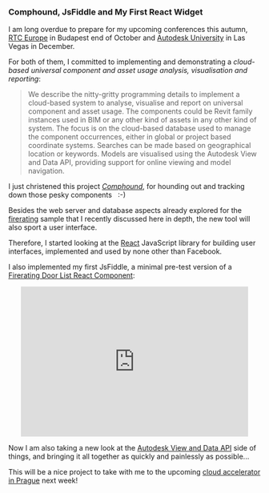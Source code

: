 <head>
<title>The 3D Web Coder</title>
<meta http-equiv="Content-Type" content="text/html; charset=utf-8"/>
<link rel="stylesheet" type="text/css" href="3dwc.css"/>
<script src="run_prettify.js" type="text/javascript"></script>
<!--
<script src="https://google-code-prettify.googlecode.com/svn/loader/run_prettify.js" type="text/javascript"></script>
-->
</head>

<!---

#Autodesk #IoT #SeeControl #3dwebcoder #revitapi #cloud #restapi #adsk
#3dwebcoder #python #adskdevnetwrk #adsk #markdown #asciidoc
#gcal #caldav #cloud #googleapi #restapi
#nodejs #revitapi #mongodb #mongolab #heroku
#mongoosejs #expressjs
#milanojs
#3dwebaccel #prague #webgl #3dweb #a360
#au2015 #autocad #inventor #ah8 #cubeathens #developers
#aws #revitapi #jquery #handlebars #heroku
akn_include

Comphound, #JsFiddle, My First #Reactjs Widget #3dwebcoder #javascript #autodesku #rtceur #revitapi #adsk

Comphound, JsFiddle and My First React Component
&ndash; prepare for conferences, RTC Europe in Budapest and Autodesk University in Las Vegas
&ndash; implement a cloud-based universal component and asset usage analysis, visualisation and reporting, christened Comphound, for hounding out and tracking down those pesky components
&ndash; looking at the React JavaScript library
&ndash; implemented my first JsFiddle
&ndash; taking a new look at the Autodesk View and Data API
&ndash; prepare for the cloud accelerator in Prague...

-->


### Comphound, JsFiddle and My First React Widget

I am long overdue to prepare for my upcoming conferences this autumn,
[RTC Europe](http://www.rtcevents.com/rtc2015eu) in Budapest end of October and
[Autodesk University](http://au.autodesk.com) in Las Vegas in December.

For both of them, I committed to implementing and demonstrating a *cloud-based universal component and asset usage analysis, visualisation and reporting*:

> We describe the nitty-gritty programming details to implement a cloud-based system to analyse, visualise and report on universal component and asset usage. The components could be Revit family instances used in BIM or any other kind of assets in any other kind of system. The focus is on the cloud-based database used to manage the component occurrences, either in global or project based coordinate systems. Searches can be made based on geographical location or keywords. Models are visualised using the Autodesk View and Data API, providing support for online viewing and model navigation.

I just christened this project
*[Comphound](https://github.com/jeremytammik/comphound)*,
for hounding out and tracking down those pesky components &nbsp; :-)

Besides the web server and database aspects already explored for the [firerating](https://github.com/jeremytammik/firerating) sample that I recently discussed here in depth, the new tool will also sport a user interface.

Therefore, I started looking at the [React](https://facebook.github.io/react) JavaScript library for building user interfaces, implemented and used by none other than Facebook.

I also implemented my first JsFiddle, a minimal pre-test version of a
[Firerating Door List React Component](http://jsfiddle.net/jeremytammik/tm6ebc9m/8):

<center>
<iframe width="90%" height="300" src="http://jsfiddle.net/jeremytammik/tm6ebc9m/8/embedded/" allowfullscreen="allowfullscreen" frameborder="0"></iframe>
</center>

Now I am also taking a new look at the
[Autodesk View and Data API](https://developer.autodesk.com/api/view-and-data-api) side
of things, and bringing it all together as quickly and painlessly as possible...

This will be a nice project to take with me to the upcoming
[cloud accelerator in Prague](http://thebuildingcoder.typepad.com/blog/2015/06/accelerator-appstore-disqus-and-aec-devblog-articles.html#2) next week!
